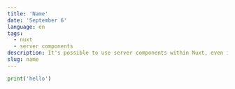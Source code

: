 ```yaml
---
title: 'Name'
date: 'September 6'
language: en
tags:
  - nuxt
  - server components
description: It's possible to use server components within Nuxt, even if you are generating a static site. Here's how.
slug: name
---
```


```python
print('hello')
```